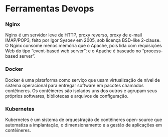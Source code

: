 # Ferramentas Devops

### Nginx

Nginx é um servidor leve de HTTP, proxy reverso, proxy de e-mail IMAP/POP3, feito por Igor Sysoev em 2005, sob licença BSD-like 2-clause. O Nginx consome menos memória que o Apache, pois lida com requisições Web do tipo “event-based web server”; e o Apache é baseado no “process-based server”.

### Docker

Docker é uma plataforma como serviço que usam virtualização de nível de sistema operacional para entregar software em pacotes chamados contêineres. Os contêineres são isolados uns dos outros e agrupam seus próprios softwares, bibliotecas e arquivos de configuração.

### Kubernetes

Kubernetes é um sistema de orquestração de contêineres open-source que automatiza a implantação, o dimensionamento e a gestão de aplicações em contêineres.
